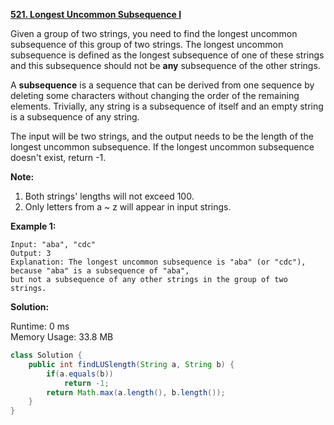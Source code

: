 **[521. Longest Uncommon Subsequence I](https://leetcode.com/problems/longest-uncommon-subsequence-i/)**

Given a group of two strings, you need to find the longest uncommon subsequence of this group of two strings. The longest uncommon subsequence is defined as the longest subsequence of one of these strings and this subsequence should not be **any** subsequence of the other strings.

A **subsequence** is a sequence that can be derived from one sequence by deleting some characters without changing the order of the remaining elements. Trivially, any string is a subsequence of itself and an empty string is a subsequence of any string.

The input will be two strings, and the output needs to be the length of the longest uncommon subsequence. If the longest uncommon subsequence doesn't exist, return -1.



**Note:**
1. Both strings' lengths will not exceed 100.
2. Only letters from a ~ z will appear in input strings.

**Example 1:**

```
Input: "aba", "cdc"
Output: 3
Explanation: The longest uncommon subsequence is "aba" (or "cdc"), 
because "aba" is a subsequence of "aba", 
but not a subsequence of any other strings in the group of two strings. 
```

**Solution:**

Runtime: 0 ms<br/>
Memory Usage: 33.8 MB

```java
class Solution {
    public int findLUSlength(String a, String b) {
        if(a.equals(b))
            return -1;
        return Math.max(a.length(), b.length());
    }
}
```